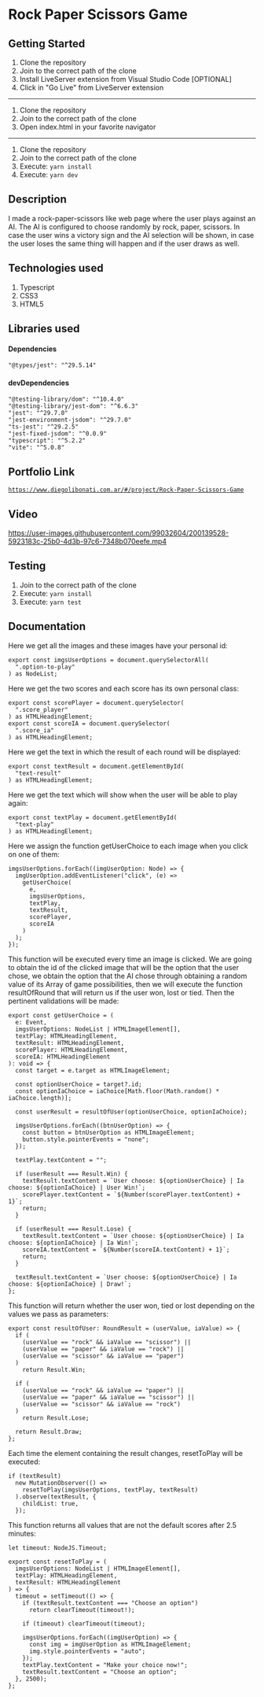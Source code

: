 # Rock Paper Scissors Game

## Getting Started

1. Clone the repository
2. Join to the correct path of the clone
3. Install LiveServer extension from Visual Studio Code [OPTIONAL]
4. Click in "Go Live" from LiveServer extension

---

1. Clone the repository
2. Join to the correct path of the clone
3. Open index.html in your favorite navigator

---

1. Clone the repository
2. Join to the correct path of the clone
3. Execute: `yarn install`
4. Execute: `yarn dev`

## Description

I made a rock-paper-scissors like web page where the user plays against an AI. The AI is configured to choose randomly by rock, paper, scissors. In case the user wins a victory sign and the AI selection will be shown, in case the user loses the same thing will happen and if the user draws as well.

## Technologies used

1. Typescript
2. CSS3
3. HTML5

## Libraries used

#### Dependencies

```
"@types/jest": "^29.5.14"
```

#### devDependencies

```
"@testing-library/dom": "^10.4.0"
"@testing-library/jest-dom": "^6.6.3"
"jest": "^29.7.0"
"jest-environment-jsdom": "^29.7.0"
"ts-jest": "^29.2.5"
"jest-fixed-jsdom": "^0.0.9"
"typescript": "^5.2.2"
"vite": "^5.0.8"
```

## Portfolio Link

[`https://www.diegolibonati.com.ar/#/project/Rock-Paper-Scissors-Game`](https://www.diegolibonati.com.ar/#/project/Rock-Paper-Scissors-Game)

## Video

https://user-images.githubusercontent.com/99032604/200139528-5923183c-25b0-4d3b-97c6-7348b070eefe.mp4

## Testing

1. Join to the correct path of the clone
2. Execute: `yarn install`
3. Execute: `yarn test`

## Documentation

Here we get all the images and these images have your personal id:

```
export const imgsUserOptions = document.querySelectorAll(
  ".option-to-play"
) as NodeList;
```

Here we get the two scores and each score has its own personal class:

```
export const scorePlayer = document.querySelector(
  ".score_player"
) as HTMLHeadingElement;
export const scoreIA = document.querySelector(
  ".score_ia"
) as HTMLHeadingElement;
```

Here we get the text in which the result of each round will be displayed:

```
export const textResult = document.getElementById(
  "text-result"
) as HTMLHeadingElement;
```

Here we get the text which will show when the user will be able to play again:

```
export const textPlay = document.getElementById(
  "text-play"
) as HTMLHeadingElement;
```

Here we assign the function getUserChoice to each image when you click on one of them:

```
imgsUserOptions.forEach((imgUserOption: Node) => {
  imgUserOption.addEventListener("click", (e) =>
    getUserChoice(
      e,
      imgsUserOptions,
      textPlay,
      textResult,
      scorePlayer,
      scoreIA
    )
  );
});
```

This function will be executed every time an image is clicked. We are going to obtain the id of the clicked image that will be the option that the user chose, we obtain the option that the AI chose through obtaining a random value of its Array of game possibilities, then we will execute the function resultOfRound that will return us if the user won, lost or tied. Then the pertinent validations will be made:

```
export const getUserChoice = (
  e: Event,
  imgsUserOptions: NodeList | HTMLImageElement[],
  textPlay: HTMLHeadingElement,
  textResult: HTMLHeadingElement,
  scorePlayer: HTMLHeadingElement,
  scoreIA: HTMLHeadingElement
): void => {
  const target = e.target as HTMLImageElement;

  const optionUserChoice = target?.id;
  const optionIaChoice = iaChoice[Math.floor(Math.random() * iaChoice.length)];

  const userResult = resultOfUser(optionUserChoice, optionIaChoice);

  imgsUserOptions.forEach((btnUserOption) => {
    const button = btnUserOption as HTMLImageElement;
    button.style.pointerEvents = "none";
  });

  textPlay.textContent = "";

  if (userResult === Result.Win) {
    textResult.textContent = `User choose: ${optionUserChoice} | Ia choose: ${optionIaChoice} | User Win!`;
    scorePlayer.textContent = `${Number(scorePlayer.textContent) + 1}`;
    return;
  }

  if (userResult === Result.Lose) {
    textResult.textContent = `User choose: ${optionUserChoice} | Ia choose: ${optionIaChoice} | Ia Win!`;
    scoreIA.textContent = `${Number(scoreIA.textContent) + 1}`;
    return;
  }

  textResult.textContent = `User choose: ${optionUserChoice} | Ia choose: ${optionIaChoice} | Draw!`;
};
```

This function will return whether the user won, tied or lost depending on the values we pass as parameters:

```
export const resultOfUser: RoundResult = (userValue, iaValue) => {
  if (
    (userValue == "rock" && iaValue == "scissor") ||
    (userValue == "paper" && iaValue == "rock") ||
    (userValue == "scissor" && iaValue == "paper")
  )
    return Result.Win;

  if (
    (userValue == "rock" && iaValue == "paper") ||
    (userValue == "paper" && iaValue == "scissor") ||
    (userValue == "scissor" && iaValue == "rock")
  )
    return Result.Lose;

  return Result.Draw;
};
```

Each time the element containing the result changes, resetToPlay will be executed:

```
if (textResult)
  new MutationObserver(() =>
    resetToPlay(imgsUserOptions, textPlay, textResult)
  ).observe(textResult, {
    childList: true,
  });
```

This function returns all values that are not the default scores after 2.5 minutes:

```
let timeout: NodeJS.Timeout;

export const resetToPlay = (
  imgsUserOptions: NodeList | HTMLImageElement[],
  textPlay: HTMLHeadingElement,
  textResult: HTMLHeadingElement
) => {
  timeout = setTimeout(() => {
    if (textResult.textContent === "Choose an option")
      return clearTimeout(timeout!);

    if (timeout) clearTimeout(timeout);

    imgsUserOptions.forEach((imgUserOption) => {
      const img = imgUserOption as HTMLImageElement;
      img.style.pointerEvents = "auto";
    });
    textPlay.textContent = "Make your choice now!";
    textResult.textContent = "Choose an option";
  }, 2500);
};
```
